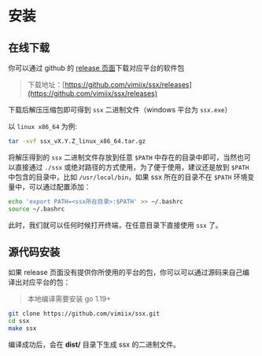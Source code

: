 # 安装

## 在线下载

你可以通过 github 的 [release 页面](https://github.com/vimiix/ssx/releases)下载对应平台的软件包

> 下载地址：[https://github.com/vimiix/ssx/releases](https://github.com/vimiix/ssx/releases)

下载后解压压缩包即可得到 `ssx` 二进制文件（windows 平台为 `ssx.exe`）

以 `linux x86_64` 为例:

```bash
tar -xvf ssx_vX.Y.Z_linux_x86_64.tar.gz
```

将解压得到的 `ssx` 二进制文件存放到任意 `$PATH` 中存在的目录中即可，当然也可以直接通过 `./ssx` 或绝对路径的方式使用，为了便于使用，建议还是放到 `$PATH` 中包含的目录中，比如 `/usr/local/bin`，如果 ssx 所在的目录不在 `$PATH` 环境变量中，可以通过配置添加：

```bash
echo 'export PATH=<ssx所在目录>:$PATH' >> ~/.bashrc
source ~/.bashrc
```

此时，我们就可以任何时候打开终端，在任意目录下直接使用 `ssx` 了。

## 源代码安装

如果 release 页面没有提供你所使用的平台的包，你可以可以通过源码来自己编译出对应平台的包：

> 本地编译需要安装 go 1.19+

```bash
git clone https://github.com/vimiix/ssx.git
cd ssx
make ssx
```

编译成功后，会在 **dist/** 目录下生成 ssx 的二进制文件。
